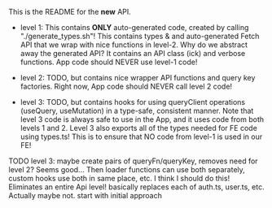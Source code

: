 This is the README for the **new** API.

- level 1: This contains **ONLY** auto-generated code, created by calling "./generate_types.sh"! This contains types & and auto-generated Fetch API that we wrap with nice functions in level-2. Why do we abstract away the generated API? It contains an API class (ick) and verbose functions. App code should NEVER use level-1 code!

- level 2: TODO, but contains nice wrapper API functions and query key factories. Right now, App code should NEVER call level 2 code!

- level 3: TODO, but contains hooks for using queryClient operations (useQuery, useMutation) in a type-safe, consistent manner. Note that level 3 code is always safe to use in the App, and it uses code from both levels 1 and 2. Level 3 also exports all of the types needed for FE code using types.ts! This is to ensure that NO code from level-1 is used in our FE!

TODO level 3: maybe create pairs of queryFn/queryKey, removes need for level 2? Seems good...
Then loader functions can use both separately, custom hooks use both in same place, etc.
I think I should do this! Eliminates an entire Api level! basically replaces each of auth.ts, user.ts, etc.
Actually maybe not. start with initial approach
